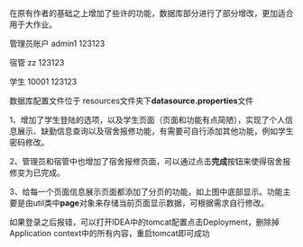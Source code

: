 在原有作者的基础之上增加了些许的功能，数据库部分进行了部分增改，更加适合用于大作业。

管理员账户 admin1 123123

宿管 zz 123123

学生 10001 123123

数据库配置文件位于 resources文件夹下**datasource.properties**文件

1、增加了学生登陆的选项，以及学生页面（页面和功能有点简陋），实现了个人信息展示、缺勤信息查询以及宿舍报修功能，有需要可自行添加其他功能，例如学生密码修改。

2、管理员和宿管中也增加了宿舍报修页面，可以通过点击**完成**按钮来使得宿舍报修变为已完成。

3、给每一个页面信息展示页面都添加了分页的功能，如上图中底部显示。功能主要是由util类中**page**对象来存储当前页面显示数据，可根据需求自行修改。

如果登录之后报错，可以打开IDEA中的tomcat配置点击Deployment，删除掉Application context中的所有内容，重启tomcat即可成功
